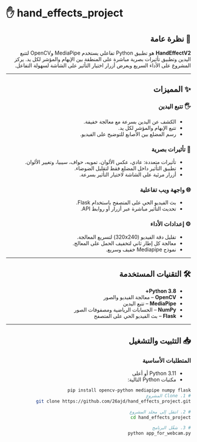 # ✋ hand_effects_project

<div dir="rtl">

## 📱 نظرة عامة

**HandEffectV2** هو تطبيق Python تفاعلي يستخدم MediaPipe وOpenCV لتتبع اليدين وتطبيق تأثيرات بصرية مباشرة على المنطقة بين الإبهام والمؤشر لكل يد. يركز المشروع على الأداء السريع ويعرض أزرار اختيار التأثير على الشاشة لسهولة التفاعل.

---

## ✨ المميزات

### 🖐 تتبع اليدين
* الكشف عن اليدين بسرعة مع معالجة خفيفة.
* تتبع الإبهام والمؤشر لكل يد.
* رسم المضلع بين الأصابع للتوضيح على الفيديو.

### 🎨 تأثيرات بصرية
* تأثيرات متعددة: عادي، عكس الألوان، تمويه، حواف، سيبيا، وتغيير الألوان.
* تطبيق التأثير داخل المضلع فقط لتقليل الضوضاء.
* أزرار مرئية على الشاشة لاختيار التأثير بسرعة.

### 🌐 واجهة ويب تفاعلية
* بث الفيديو الحي على المتصفح باستخدام Flask.
* تحديث التأثير مباشرة عبر أزرار أو روابط API.

### ⚙️ إعدادات الأداء
* تقليل دقة الفيديو (320x240) لتسريع المعالجة.
* معالجة كل إطار ثاني لتخفيف الحمل على المعالج.
* نموذج Mediapipe خفيف وسريع.

---

## 🛠 التقنيات المستخدمة

* **Python 3.8+**
* **OpenCV** – معالجة الفيديو والصور
* **MediaPipe** – تتبع اليدين
* **NumPy** – الحسابات الرياضية ومصفوفات الصور
* **Flask** – بث الفيديو الحي على المتصفح

---

## 📥 التثبيت والتشغيل

### المتطلبات الأساسية

* Python 3.11 أو أعلى
* مكتبات Python التالية:

```bash
pip install opencv-python mediapipe numpy flask
# 1. Clone المشروع
git clone https://github.com/26ajd/hand_effects_project.git

# 2. انتقل إلى مجلد المشروع
cd hand_effects_project

# 3. شغّل البرنامج
python app_for_webcam.py
